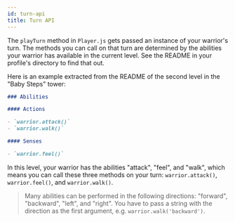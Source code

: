 ```yaml
---
id: turn-api
title: Turn API
---
```


The `playTurn` method in `Player.js` gets passed an instance of your warrior's
turn. The methods you can call on that turn are determined by the abilities your
warrior has available in the current level. See the README in your profile's
directory to find that out.

Here is an example extracted from the README of the second level in the "Baby
Steps" tower:

```markdown
### Abilities

#### Actions

- `warrior.attack()`
- `warrior.walk()`

#### Senses

- `warrior.feel()`
```

In this level, your warrior has the abilities "attack", "feel", and "walk",
which means you can call these three methods on your turn: `warrior.attack()`,
`warrior.feel()`, and `warrior.walk()`.

> Many abilities can be performed in the following directions: "forward",
> "backward", "left", and "right". You have to pass a string with the direction
> as the first argument, e.g. `warrior.walk('backward')`.
